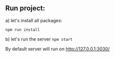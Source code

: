 Run project:
----
a) let's install all packages:

`npm run install`

b) let's run the server
`npm start`

By default server will run on http://127.0.0.1:3030/
